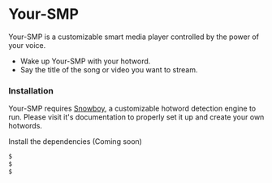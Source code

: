 # Your-SMP

Your-SMP is a customizable smart media player controlled by the power of your voice.

  - Wake up Your-SMP with your hotword.
  - Say the title of the song or video you want to stream.
### Installation

Your-SMP requires [Snowboy](https://snowboy.kitt.ai/docspartials/docs/index.html), a customizable hotword detection engine to run. Please visit it's documentation to properly set it up and create your own hotwords.  

Install the dependencies (Coming soon) 
```sh
$ 
$ 
$ 
```
